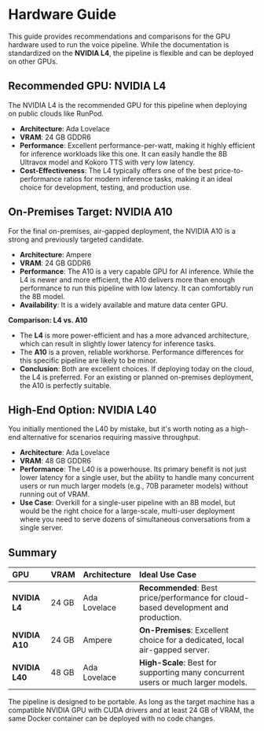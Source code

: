 # Hardware Guide

This guide provides recommendations and comparisons for the GPU hardware used to run the voice pipeline. While the documentation is standardized on the **NVIDIA L4**, the pipeline is flexible and can be deployed on other GPUs.

## Recommended GPU: NVIDIA L4

The NVIDIA L4 is the recommended GPU for this pipeline when deploying on public clouds like RunPod.

-   **Architecture**: Ada Lovelace
-   **VRAM**: 24 GB GDDR6
-   **Performance**: Excellent performance-per-watt, making it highly efficient for inference workloads like this one. It can easily handle the 8B Ultravox model and Kokoro TTS with very low latency.
-   **Cost-Effectiveness**: The L4 typically offers one of the best price-to-performance ratios for modern inference tasks, making it an ideal choice for development, testing, and production use.

## On-Premises Target: NVIDIA A10

For the final on-premises, air-gapped deployment, the NVIDIA A10 is a strong and previously targeted candidate.

-   **Architecture**: Ampere
-   **VRAM**: 24 GB GDDR6
-   **Performance**: The A10 is a very capable GPU for AI inference. While the L4 is newer and more efficient, the A10 delivers more than enough performance to run this pipeline with low latency. It can comfortably run the 8B model.
-   **Availability**: It is a widely available and mature data center GPU.

**Comparison: L4 vs. A10**
-   The **L4** is more power-efficient and has a more advanced architecture, which can result in slightly lower latency for inference tasks.
-   The **A10** is a proven, reliable workhorse. Performance differences for this specific pipeline are likely to be minor.
-   **Conclusion**: Both are excellent choices. If deploying today on the cloud, the L4 is preferred. For an existing or planned on-premises deployment, the A10 is perfectly suitable.

## High-End Option: NVIDIA L40

You initially mentioned the L40 by mistake, but it's worth noting as a high-end alternative for scenarios requiring massive throughput.

-   **Architecture**: Ada Lovelace
-   **VRAM**: 48 GB GDDR6
-   **Performance**: The L40 is a powerhouse. Its primary benefit is not just lower latency for a single user, but the ability to handle many concurrent users or run much larger models (e.g., 70B parameter models) without running out of VRAM.
-   **Use Case**: Overkill for a single-user pipeline with an 8B model, but would be the right choice for a large-scale, multi-user deployment where you need to serve dozens of simultaneous conversations from a single server.

## Summary

| GPU         | VRAM  | Architecture | Ideal Use Case                                                                |
| :---------- | :---- | :----------- | :---------------------------------------------------------------------------- |
| **NVIDIA L4** | 24 GB | Ada Lovelace | **Recommended**: Best price/performance for cloud-based development and production. |
| **NVIDIA A10** | 24 GB | Ampere       | **On-Premises**: Excellent choice for a dedicated, local air-gapped server.     |
| **NVIDIA L40** | 48 GB | Ada Lovelace | **High-Scale**: Best for supporting many concurrent users or much larger models. |

The pipeline is designed to be portable. As long as the target machine has a compatible NVIDIA GPU with CUDA drivers and at least 24 GB of VRAM, the same Docker container can be deployed with no code changes. 